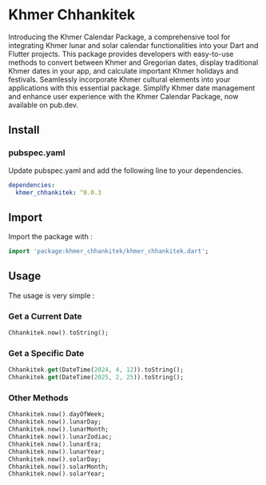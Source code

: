 # Khmer Chhankitek

Introducing the Khmer Calendar Package, a comprehensive tool for integrating Khmer lunar and solar calendar functionalities into your Dart and Flutter projects. This package provides developers with easy-to-use methods to convert between Khmer and Gregorian dates, display traditional Khmer dates in your app, and calculate important Khmer holidays and festivals. Seamlessly incorporate Khmer cultural elements into your applications with this essential package. Simplify Khmer date management and enhance user experience with the Khmer Calendar Package, now available on pub.dev.

## Install

### pubspec.yaml

Update pubspec.yaml and add the following line to your dependencies.

```yaml
dependencies:
  khmer_chhankitek: ^0.0.3
```

## Import

Import the package with :

```dart
import 'package:khmer_chhankitek/khmer_chhankitek.dart';
```

## Usage

The usage is very simple :

### Get a Current Date

```dart
Chhankitek.now().toString();
```

### Get a Specific Date

```dart
Chhankitek.get(DateTime(2024, 4, 12)).toString();
Chhankitek.get(DateTime(2025, 2, 25)).toString();
```

### Other Methods

```dart
Chhankitek.now().dayOfWeek;
Chhankitek.now().lunarDay;
Chhankitek.now().lunarMonth;
Chhankitek.now().lunarZodiac;
Chhankitek.now().lunarEra;
Chhankitek.now().lunarYear;
Chhankitek.now().solarDay;
Chhankitek.now().solarMonth;
Chhankitek.now().solarYear;
```
